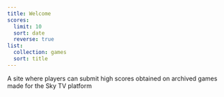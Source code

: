 ```yaml
---
title: Welcome
scores:
  limit: 10
  sort: date
  reverse: true
list:
  collection: games
  sort: title
---
```

A site where players can submit high scores obtained on archived games made for the Sky TV platform
